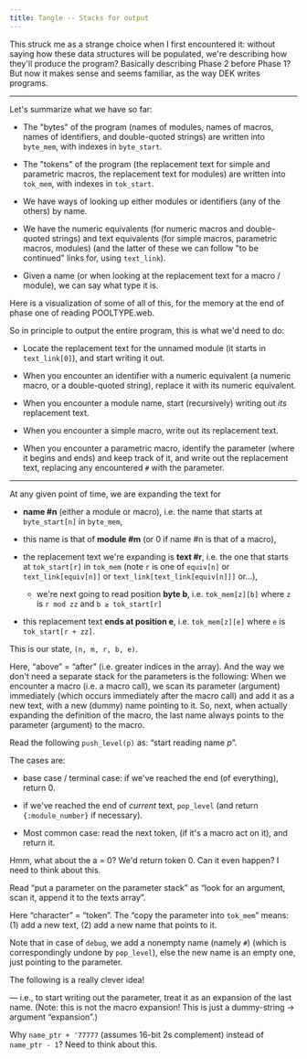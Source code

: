 ```yaml
---
title: Tangle -- Stacks for output
---
```


<link rel="stylesheet" href="common.css">

<style>
</style>

<object type="image/svg+xml" data="tangle-077.svg"></object>

This struck me as a strange choice when I first encountered it: without saying how these data structures will be populated, we're describing how they'll produce the program? Basically describing Phase 2 before Phase 1? But now it makes sense and seems familiar, as the way DEK writes programs.

----

Let's summarize what we have so far:

- The "bytes" of the program (names of modules, names of macros, names of identifiers, and double-quoted strings) are written into `byte_mem`, with indexes in `byte_start`.

- The "tokens" of the program (the replacement text for simple and parametric macros, the replacement text for modules) are written into `tok_mem`, with indexes in `tok_start`.

- We have ways of looking up either modules or identifiers (any of the others) by name.

- We have the numeric equivalents (for numeric macros and double-quoted strings) and text equivalents (for simple macros, parametric macros, modules) (and the latter of these we can follow "to be continued" links for, using `text_link`).

- Given a name (or when looking at the replacement text for a macro / module), we can say what type it is.

Here is a visualization of some of all of this, for the memory at the end of phase one of reading POOLTYPE.web.

<style>
#namesAndEquivsDiv {
    width: 30%;
}
#textsDiv {
    width: 70%;
}
</style>
<div class="full-width">
<div class="areaofsanity">
    <div id="listNamesAndTexts" class="hbox">
        <div id="namesAndEquivsDiv"></div>
        <div id="textsDiv" class="vbox"></div>
    </div>
</div>
</div>
<script src="tangle-mem.js"></script>
<script>
namesAndEquivs(document.getElementById('namesAndEquivsDiv'));
tokMemListTextsResolved(document.getElementById('textsDiv'));
</script>

So in principle to output the entire program, this is what we'd need to do:

- Locate the replacement text for the unnamed module (it starts in `text_link[0]`), and start writing it out.

- When you encounter an identifier with a numeric equivalent (a numeric macro, or a double-quoted string), replace it with its numeric equivalent.

- When you encounter a module name, start (recursively) writing out *its* replacement text.

- When you encounter a simple macro, write out its replacement text.

- When you encounter a parametric macro, identify the parameter (where it begins and ends) and keep track of it, and write out the replacement text, replacing any encountered `#` with the parameter.


-----

At any given point of time, we are expanding the text for

- **name #n** (either a module or macro), i.e. the name that starts at `byte_start[n]` in `byte_mem`,

- this name is that of **module #m** (or 0 if name #n is that of a macro),

- the replacement text we're expanding is **text #r**, i.e. the one that starts at `tok_start[r]` in `tok_mem` (note `r` is one of `equiv[n]` or `text_link[equiv[n]]` or `text_link[text_link[equiv[n]]]` or...),

    - we're next going to read position **byte b**, i.e. `tok_mem[z][b]` where `z` is `r mod zz` and `b ≥ tok_start[r]`

- this replacement text **ends at position e**, i.e. `tok_mem[z][e]` where `e` is `tok_start[r + zz]`.

This is our state, `(n, m, r, b, e)`.

<object type="image/svg+xml" data="tangle-078.svg"></object>


<object type="image/svg+xml" data="tangle-079.svg"></object>


<object type="image/svg+xml" data="tangle-080.svg"></object>


<object type="image/svg+xml" data="tangle-081.svg"></object>

Here, “above” = “after” (i.e. greater indices in the array). And the way we don't need a separate stack for the parameters is the following: When we encounter a macro (i.e. a macro call), we scan its parameter (argument) immediately (which occurs immediately after the macro call) and add it as a new text, with a new (dummy) name pointing to it. So, next, when actually expanding the definition of the macro, the last name always points to the parameter (argument) to the macro.


<object type="image/svg+xml" data="tangle-082.svg"></object>


<object type="image/svg+xml" data="tangle-083.svg"></object>


Read the following `push_level(p)` as: “start reading name *p*”.

<object type="image/svg+xml" data="tangle-084.svg"></object>


<object type="image/svg+xml" data="tangle-085.svg"></object>


<object type="image/svg+xml" data="tangle-086.svg"></object>


<object type="image/svg+xml" data="tangle-087.svg"></object>

The cases are:

 * base case / terminal case: if we've reached the end (of everything), return 0.

 * if we've reached the end of *current* text, `pop_level` (and return `{:module_number}` if necessary).

 * Most common case: read the next token, (if it's a macro act on it), and return it.


<object type="image/svg+xml" data="tangle-088.svg"></object>

Hmm, what about the a = 0? We'd return token 0. Can it even happen? I need to think about this.


<object type="image/svg+xml" data="tangle-089.svg"></object>

Read “put a parameter on the parameter stack” as “look for an argument, scan it, append it to the texts array”.


<object type="image/svg+xml" data="tangle-090.svg"></object>

Here “character” = “token”. The “copy the parameter into `tok_mem`” means: (1) add a new text, (2) add a new name that points to it.

Note that in case of `debug`, we add a nonempty name (namely `#`) (which is correspondingly undone by `pop_level`), else the new name is an empty one, just pointing to the parameter.


<object type="image/svg+xml" data="tangle-091.svg"></object>


The following is a really clever idea!

<object type="image/svg+xml" data="tangle-092.svg"></object>

— i.e., to start writing out the parameter, treat it as an expansion of the last name. (Note: this is not the macro expansion! This is just a dummy-string → argument “expansion”.)


<object type="image/svg+xml" data="tangle-093.svg"></object>

Why `name_ptr + '77777` (assumes 16-bit 2s complement) instead of `name_ptr - 1`? Need to think about this.